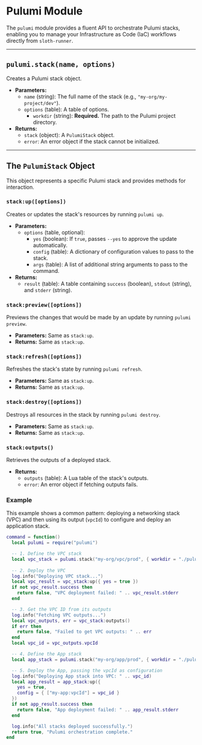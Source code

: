 # Pulumi Module

The `pulumi` module provides a fluent API to orchestrate Pulumi stacks, enabling you to manage your Infrastructure as Code (IaC) workflows directly from `sloth-runner`.

---

## `pulumi.stack(name, options)`

Creates a Pulumi stack object.

*   **Parameters:**
    *   `name` (string): The full name of the stack (e.g., `"my-org/my-project/dev"`).
    *   `options` (table): A table of options.
        *   `workdir` (string): **Required.** The path to the Pulumi project directory.
*   **Returns:**
    *   `stack` (object): A `PulumiStack` object.
    *   `error`: An error object if the stack cannot be initialized.

---

## The `PulumiStack` Object

This object represents a specific Pulumi stack and provides methods for interaction.

### `stack:up([options])`

Creates or updates the stack's resources by running `pulumi up`.

*   **Parameters:**
    *   `options` (table, optional):
        *   `yes` (boolean): If `true`, passes `--yes` to approve the update automatically.
        *   `config` (table): A dictionary of configuration values to pass to the stack.
        *   `args` (table): A list of additional string arguments to pass to the command.
*   **Returns:**
    *   `result` (table): A table containing `success` (boolean), `stdout` (string), and `stderr` (string).

### `stack:preview([options])`

Previews the changes that would be made by an update by running `pulumi preview`.

*   **Parameters:** Same as `stack:up`.
*   **Returns:** Same as `stack:up`.

### `stack:refresh([options])`

Refreshes the stack's state by running `pulumi refresh`.

*   **Parameters:** Same as `stack:up`.
*   **Returns:** Same as `stack:up`.

### `stack:destroy([options])`

Destroys all resources in the stack by running `pulumi destroy`.

*   **Parameters:** Same as `stack:up`.
*   **Returns:** Same as `stack:up`.

### `stack:outputs()`

Retrieves the outputs of a deployed stack.

*   **Returns:**
    *   `outputs` (table): A Lua table of the stack's outputs.
    *   `error`: An error object if fetching outputs fails.

### Example

This example shows a common pattern: deploying a networking stack (VPC) and then using its output (`vpcId`) to configure and deploy an application stack.

```lua
command = function()
  local pulumi = require("pulumi")

  -- 1. Define the VPC stack
  local vpc_stack = pulumi.stack("my-org/vpc/prod", { workdir = "./pulumi/vpc" })
  
  -- 2. Deploy the VPC
  log.info("Deploying VPC stack...")
  local vpc_result = vpc_stack:up({ yes = true })
  if not vpc_result.success then
    return false, "VPC deployment failed: " .. vpc_result.stderr
  end

  -- 3. Get the VPC ID from its outputs
  log.info("Fetching VPC outputs...")
  local vpc_outputs, err = vpc_stack:outputs()
  if err then
    return false, "Failed to get VPC outputs: " .. err
  end
  local vpc_id = vpc_outputs.vpcId

  -- 4. Define the App stack
  local app_stack = pulumi.stack("my-org/app/prod", { workdir = "./pulumi/app" })

  -- 5. Deploy the App, passing the vpcId as configuration
  log.info("Deploying App stack into VPC: " .. vpc_id)
  local app_result = app_stack:up({
    yes = true,
    config = { ["my-app:vpcId"] = vpc_id }
  })
  if not app_result.success then
    return false, "App deployment failed: " .. app_result.stderr
  end

  log.info("All stacks deployed successfully.")
  return true, "Pulumi orchestration complete."
end
```
